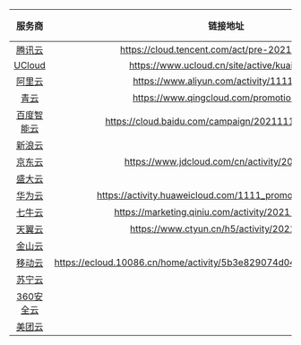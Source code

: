 | 服务商 | 链接地址 | 2核4G 1年/3年 | 2核8G 1年/3年 |推广
| :-: | :-: | :-: | :-: | :-: |
|[腾讯云](https://cloud.tencent.com)| https://cloud.tencent.com/act/pre-2021double11 | 151/375 | 215/535 |10%
|[UCloud](https://www.ucloud.cn)| https://www.ucloud.cn/site/active/kuaijie.html | 99/269 | 147/399 |20%
|[阿里云](https://www.aliyun.com)|https://www.aliyun.com/activity/1111/index| 188 | - |
|[青云](https://www.qingcloud.com)| https://www.qingcloud.com/promotion2021 | 119/323 | 177/479 |
|[百度智能云](https://cloud.baidu.com)| https://cloud.baidu.com/campaign/20211111/index.html | 674 | - | 
|[新浪云](https://www.sinacloud.com)||
|[京东云](https://www.jdcloud.com)| https://www.jdcloud.com/cn/activity/20211111 | 1058.88 | 1371.72 | 
|[盛大云](http://www.grandcloud.cn)||
|[华为云](https://www.huaweicloud.com)|https://activity.huaweicloud.com/1111_promotion/index.html|239|516.41|
|[七牛云](https://qiniu.com)|https://marketing.qiniu.com/activity/2021-1111-act| 2427.07 | - |
|[天翼云](https://www.ctyun.cn)|https://www.ctyun.cn/h5/activity/2021/1111| 159.64 | - | 
|[金山云](https://www.ksyun.com)||
|[移动云](https://ecloud.10086.cn)| https://ecloud.10086.cn/home/activity/5b3e829074d04c92a5659c7dca8b5cfd | 1656 | - |
|[苏宁云](http://www.suningcloud.com)||
|[360安全云](https://cloud.360.cn)||
|[美团云](https://www.mtyun.com)||
